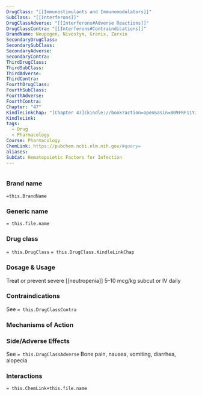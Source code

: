 ```yaml
---
DrugClass: "[[Immunostimulants and Immunomodulators]]"
SubClass: "[[Interferons]]"
DrugClassAdverse: "[[Interferons#Adverse Reactions]]"
DrugClassContra: "[[Interferons#Contraindications]]"
BrandName: Neupogen, Nivestym, Granix, Zarxio
SecondaryDrugClass: 
SecondarySubClass: 
SecondaryAdverse: 
SecondaryContra: 
ThirdDrugClass: 
ThirdSubClass: 
ThirdAdverse: 
ThirdContra: 
FourthDrugClass: 
FourthSubClass: 
FourthAdverse: 
FourthContra: 
Chapter: "47"
KindleLinkChap: "[Chapter 47](kindle://book?action=open&asin=B09FRF11YJ&location=27339)"
KindleLink: 
tags:
  - Drug
  - Pharmacology
Course: Pharmacology
ChemLink: https://pubchem.ncbi.nlm.nih.gov/#query=
aliases: 
SubCat: Hematopoietic Factors for Infection
---
```

```smiles

```

### Brand name
`=this.BrandName`

### Generic name
`= this.file.name`

### Drug class 
`= this.DrugClass`
	`= this.DrugClass.KindleLinkChap`

### Dosage & Usage
Treat or prevent severe [[neutropenia]]
5–10 mcg/kg subcut or IV daily

### Contraindications
See `= this.DrugClassContra`

### Mechanisms of Action


### Side/Adverse Effects
See `= this.DrugClassAdverse`
Bone pain, nausea, vomiting, diarrhea, alopecia

### Interactions

`= this.ChemLink+this.file.name`

